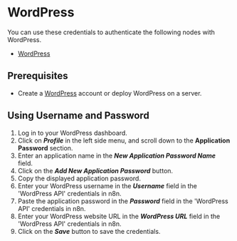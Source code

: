 # WordPress

You can use these credentials to authenticate the following nodes with WordPress.

- [WordPress](/integrations/builtin/app-nodes/n8n-nodes-base.wordPress/)

## Prerequisites

- Create a [WordPress](https://wordpress.com/) account or deploy WordPress on a server.

## Using Username and Password

1. Log in to your WordPress dashboard.
2. Click on ***Profile*** in the left side menu, and scroll down to the **Application Password** section.
3. Enter an application name in the ***New Application Password Name*** field.
4. Click on the ***Add New Application Password*** button.
5. Copy the displayed application password.
6. Enter your WordPress username in the ***Username*** field in the 'WordPress API' credentials in n8n.
7. Paste the application password in the ***Password*** field in the 'WordPress API' credentials in n8n.
8. Enter your WordPress website URL in the ***WordPress URL*** field in the 'WordPress API' credentials in n8n.
9. Click on the ***Save*** button to save the credentials.
